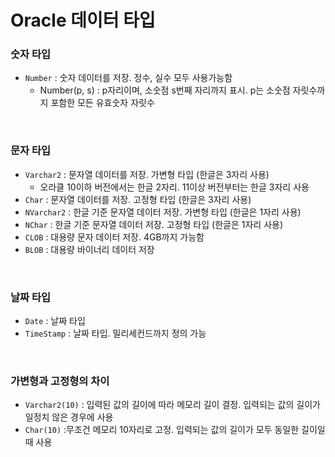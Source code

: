 # Oracle 데이터 타입

### 숫자 타입

-   `Number` : 숫자 데이터를 저장. 정수, 실수 모두 사용가능함
    -   Number(p, s) : p자리이며, 소숫점 s번째 자리까지 표시. p는 소숫점 자릿수까지 포함한 모든 유효숫자 자릿수

<br>

### 문자 타입

-   `Varchar2` : 문자열 데이터를 저장. 가변형 타입 (한글은 3자리 사용)
    -   오라클 10이하 버전에서는 한글 2자리. 11이상 버전부터는 한글 3자리 사용
-   `Char` : 문자열 데이터를 저장. 고정형 타입 (한글은 3자리 사용)
-   `NVarchar2` : 한글 기준 문자열 데이터 저장. 가변형 타입 (한글은 1자리 사용)
-   `NChar` : 한글 기준 문자열 데이터 저장. 고정형 타입 (한글은 1자리 사용)
-   `CLOB` : 대용량 문자 데이터 저장. 4GB까지 가능함
-   `BLOB` : 대용량 바이너리 데이터 저장

<br>

### 날짜 타입

-   `Date` : 날짜 타입
-   `TimeStamp` : 날짜 타입. 밀리세컨드까지 정의 가능

<br>

### 가변형과 고정형의 차이

-   `Varchar2(10)` : 입력된 값의 길이에 따라 메모리 길이 결정. 입력되는 값의 길이가 일정치 않은 경우에 사용
-   `Char(10)` :무조건 메모리 10자리로 고정. 입력되는 값의 길이가 모두 동일한 길이일 때 사용